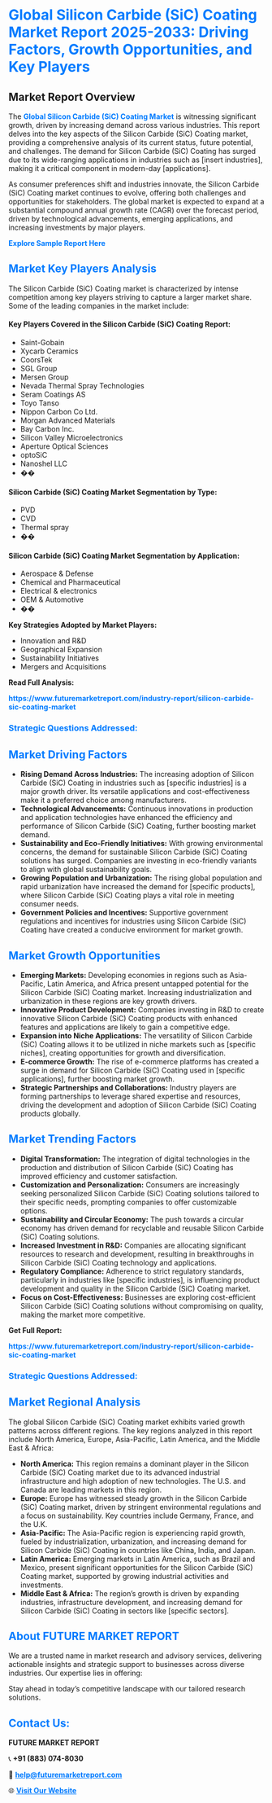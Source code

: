 <h1 style="color: #007BFF;">Global Silicon Carbide (SiC) Coating Market Report 2025-2033: Driving Factors, Growth Opportunities, and Key Players</h1>

<section id="overview">
<h2>Market Report Overview</h2>
<p>The <a href="https://www.futuremarketreport.com/industry-report/silicon-carbide-sic-coating-market" style="color: #007BFF; text-decoration: none;"><strong>Global Silicon Carbide (SiC) Coating Market</strong></a> is witnessing significant growth, driven by increasing demand across various industries. This report delves into the key aspects of the Silicon Carbide (SiC) Coating market, providing a comprehensive analysis of its current status, future potential, and challenges. The demand for Silicon Carbide (SiC) Coating has surged due to its wide-ranging applications in industries such as [insert industries], making it a critical component in modern-day [applications].</p>
<p>As consumer preferences shift and industries innovate, the Silicon Carbide (SiC) Coating market continues to evolve, offering both challenges and opportunities for stakeholders. The global market is expected to expand at a substantial compound annual growth rate (CAGR) over the forecast period, driven by technological advancements, emerging applications, and increasing investments by major players.</p>
</section>

<section id="overview">
<p><a href="https://www.futuremarketreport.com/request-sample/reportId=118254" style="color: #007BFF; text-decoration: none;"><strong>Explore Sample Report Here</strong></a></p>
</section>

<section id="key-players">
<h2 style="color: #007BFF;">Market Key Players Analysis</h2>
<p>The Silicon Carbide (SiC) Coating market is characterized by intense competition among key players striving to capture a larger market share. Some of the leading companies in the market include:</p>
<h4>Key Players Covered in the Silicon Carbide (SiC) Coating Report:</h4>
<ul><li>Saint-Gobain</li><li>Xycarb Ceramics</li><li>CoorsTek</li><li>SGL Group</li><li>Mersen Group</li><li>Nevada Thermal Spray Technologies</li><li>Seram Coatings AS</li><li>Toyo Tanso</li><li>Nippon Carbon Co Ltd.</li><li>Morgan Advanced Materials</li><li>Bay Carbon Inc.</li><li>Silicon Valley Microelectronics</li><li>Aperture Optical Sciences</li><li>optoSiC</li><li>Nanoshel LLC</li><li>��</li></ul>
<h4>Silicon Carbide (SiC) Coating Market Segmentation by Type:</h4>
<ul><li>PVD</li><li>CVD</li><li>Thermal spray</li><li>��</li></ul>

<h4>Silicon Carbide (SiC) Coating Market Segmentation by Application:</h4>
<ul><li>Aerospace &amp; Defense</li><li>Chemical and Pharmaceutical</li><li>Electrical &amp; electronics</li><li>OEM &amp; Automotive</li><li>��</li></ul>
<p><strong>Key Strategies Adopted by Market Players:</strong></p>
<ul>
<li>Innovation and R&D</li>
<li>Geographical Expansion</li>
<li>Sustainability Initiatives</li>
<li>Mergers and Acquisitions</li>
</ul>
</section>

<section>
<p><strong>Read Full Analysis: </strong></p><a href="https://www.futuremarketreport.com/industry-report/silicon-carbide-sic-coating-market" style="color: #007BFF; text-decoration: none;"><strong>https://www.futuremarketreport.com/industry-report/silicon-carbide-sic-coating-market</strong></a>
<h3 style="color: #007BFF;">Strategic Questions Addressed:</h3>
</section>

<section id="driving-factors">
<h2 style="color: #007BFF;">Market Driving Factors</h2>
<ul>
<li><strong>Rising Demand Across Industries:</strong> The increasing adoption of Silicon Carbide (SiC) Coating in industries such as [specific industries] is a major growth driver. Its versatile applications and cost-effectiveness make it a preferred choice among manufacturers.</li>
<li><strong>Technological Advancements:</strong> Continuous innovations in production and application technologies have enhanced the efficiency and performance of Silicon Carbide (SiC) Coating, further boosting market demand.</li>
<li><strong>Sustainability and Eco-Friendly Initiatives:</strong> With growing environmental concerns, the demand for sustainable Silicon Carbide (SiC) Coating solutions has surged. Companies are investing in eco-friendly variants to align with global sustainability goals.</li>
<li><strong>Growing Population and Urbanization:</strong> The rising global population and rapid urbanization have increased the demand for [specific products], where Silicon Carbide (SiC) Coating plays a vital role in meeting consumer needs.</li>
<li><strong>Government Policies and Incentives:</strong> Supportive government regulations and incentives for industries using Silicon Carbide (SiC) Coating have created a conducive environment for market growth.</li>
</ul>
</section>

<section id="growth-opportunities">
<h2 style="color: #007BFF;">Market Growth Opportunities</h2>
<ul>
<li><strong>Emerging Markets:</strong> Developing economies in regions such as Asia-Pacific, Latin America, and Africa present untapped potential for the Silicon Carbide (SiC) Coating market. Increasing industrialization and urbanization in these regions are key growth drivers.</li>
<li><strong>Innovative Product Development:</strong> Companies investing in R&D to create innovative Silicon Carbide (SiC) Coating products with enhanced features and applications are likely to gain a competitive edge.</li>
<li><strong>Expansion into Niche Applications:</strong> The versatility of Silicon Carbide (SiC) Coating allows it to be utilized in niche markets such as [specific niches], creating opportunities for growth and diversification.</li>
<li><strong>E-commerce Growth:</strong> The rise of e-commerce platforms has created a surge in demand for Silicon Carbide (SiC) Coating used in [specific applications], further boosting market growth.</li>
<li><strong>Strategic Partnerships and Collaborations:</strong> Industry players are forming partnerships to leverage shared expertise and resources, driving the development and adoption of Silicon Carbide (SiC) Coating products globally.</li>
</ul>
</section>

<section id="trending-factors">
<h2 style="color: #007BFF;">Market Trending Factors</h2>
<ul>
<li><strong>Digital Transformation:</strong> The integration of digital technologies in the production and distribution of Silicon Carbide (SiC) Coating has improved efficiency and customer satisfaction.</li>
<li><strong>Customization and Personalization:</strong> Consumers are increasingly seeking personalized Silicon Carbide (SiC) Coating solutions tailored to their specific needs, prompting companies to offer customizable options.</li>
<li><strong>Sustainability and Circular Economy:</strong> The push towards a circular economy has driven demand for recyclable and reusable Silicon Carbide (SiC) Coating solutions.</li>
<li><strong>Increased Investment in R&D:</strong> Companies are allocating significant resources to research and development, resulting in breakthroughs in Silicon Carbide (SiC) Coating technology and applications.</li>
<li><strong>Regulatory Compliance:</strong> Adherence to strict regulatory standards, particularly in industries like [specific industries], is influencing product development and quality in the Silicon Carbide (SiC) Coating market.</li>
<li><strong>Focus on Cost-Effectiveness:</strong> Businesses are exploring cost-efficient Silicon Carbide (SiC) Coating solutions without compromising on quality, making the market more competitive.</li>
</ul>
</section>

<section>
<p><strong>Get Full Report: </strong></p><a href="https://www.futuremarketreport.com/industry-report/silicon-carbide-sic-coating-market" style="color: #007BFF; text-decoration: none;"><strong>https://www.futuremarketreport.com/industry-report/silicon-carbide-sic-coating-market</strong></a>
<h3 style="color: #007BFF;">Strategic Questions Addressed:</h3>
</section>


<section id="regional-analysis">
<h2 style="color: #007BFF;">Market Regional Analysis</h2>
<p>The global Silicon Carbide (SiC) Coating market exhibits varied growth patterns across different regions. The key regions analyzed in this report include North America, Europe, Asia-Pacific, Latin America, and the Middle East & Africa:</p>
<ul>
<li><strong>North America:</strong> This region remains a dominant player in the Silicon Carbide (SiC) Coating market due to its advanced industrial infrastructure and high adoption of new technologies. The U.S. and Canada are leading markets in this region.</li>
<li><strong>Europe:</strong> Europe has witnessed steady growth in the Silicon Carbide (SiC) Coating market, driven by stringent environmental regulations and a focus on sustainability. Key countries include Germany, France, and the U.K.</li>
<li><strong>Asia-Pacific:</strong> The Asia-Pacific region is experiencing rapid growth, fueled by industrialization, urbanization, and increasing demand for Silicon Carbide (SiC) Coating in countries like China, India, and Japan.</li>
<li><strong>Latin America:</strong> Emerging markets in Latin America, such as Brazil and Mexico, present significant opportunities for the Silicon Carbide (SiC) Coating market, supported by growing industrial activities and investments.</li>
<li><strong>Middle East & Africa:</strong> The region’s growth is driven by expanding industries, infrastructure development, and increasing demand for Silicon Carbide (SiC) Coating in sectors like [specific sectors].</li>
</ul>
</section>

<footer>
<h2 style="color: #007BFF;">About FUTURE MARKET REPORT</h2>
<p>We are a trusted name in market research and advisory services, delivering actionable insights and strategic support to businesses across diverse industries. Our expertise lies in offering:</p>

<p>Stay ahead in today’s competitive landscape with our tailored research solutions.</p>

<h2 style="color: #007BFF;">Contact Us:</h2>
<p><strong>FUTURE MARKET REPORT</strong></p>
<p>📞 <strong>+91 (883) 074-8030</strong></p>
<p>📧 <strong><a href="mailto:help@futuremarketreport.com" style="color: #007BFF;">help@futuremarketreport.com</a></strong></p>
<p>🌐 <strong><a href="https://www.futuremarketreport.com/" style="color: #007BFF;">Visit Our Website</a></strong></p>
</footer>